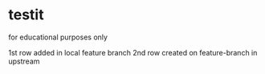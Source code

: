 # testit
for educational purposes only

1st row added in local feature branch
2nd row created on feature-branch in upstream
